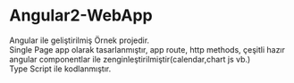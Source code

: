 # Angular2-WebApp
Angular ile geliştirilmiş Örnek projedir.</br>
Single Page app olarak tasarlanmıştır, app route, http methods, çeşitli hazır angular componentlar ile zenginleştirilmiştir(calendar,chart js vb.)</br>
Type Script ile kodlanmıştır.
